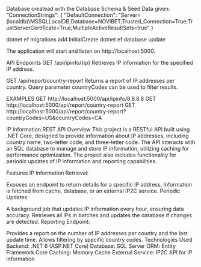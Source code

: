 Database createad with the Database Schema & Seed Data given: "ConnectionStrings": { "DefaultConnection": "Server=(localdb)\MSSQLLocalDB;Database=NOVIBET;Trusted_Connection=True;TrustServerCertificate=True;MultipleActiveResultSets=true" }

dotnet ef migrations add InitialCreate dotnet ef database update

The application will start and listen on http://localhost:5000.

API Endpoints
GET /api/ipinfo/{ip}
Retrieves IP information for the specified IP address.

GET /api/report/country-report
Returns a report of IP addresses per country. Query parameter countryCodes can be used to filter results.

EXAMPLES
GET http://localhost:5000/api/ipinfo/8.8.8.8
GET http://localhost:5000/api/report/country-report
GET http://localhost:5000/api/report/country-report?countryCodes=US&countryCodes=CA

IP Information REST API Overview This project is a RESTful API built using .NET Core, designed to provide information about IP addresses, including country name, two-letter code, and three-letter code. The API interacts with an SQL database to manage and store IP information, utilizing caching for performance optimization. The project also includes functionality for periodic updates of IP information and reporting capabilities.

Features IP Information Retrieval:

Exposes an endpoint to return details for a specific IP address. Information is fetched from cache, database, or an external IP2C service. Periodic Updates:

A background job that updates IP information every hour, ensuring data accuracy. Retrieves all IPs in batches and updates the database if changes are detected. Reporting Endpoint:

Provides a report on the number of IP addresses per country and the last update time. Allows filtering by specific country codes. Technologies Used Backend: .NET 6 (ASP.NET Core) Database: SQL Server ORM: Entity Framework Core Caching: Memory Cache External Service: IP2C API for IP information

